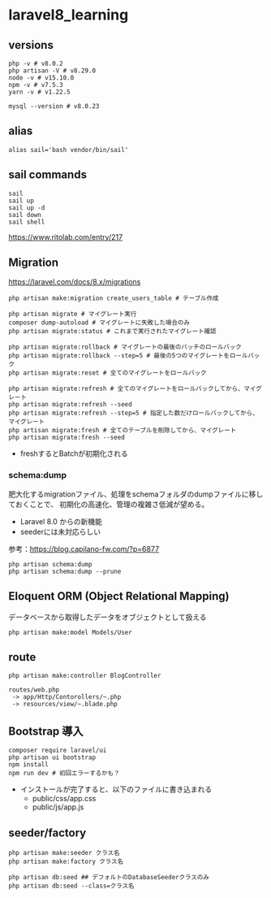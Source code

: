 # laravel8_learning

## versions

```sail-8.0/app
php -v # v8.0.2
php artisan -V # v8.29.0
node -v # v15.10.0
npm -v # v7.5.3
yarn -v # v1.22.5
```

```mysql:8.0
mysql --version # v8.0.23
```

## alias

```
alias sail='bash vendor/bin/sail'
```

## sail commands

```
sail
sail up
sail up -d
sail down
sail shell
```

https://www.ritolab.com/entry/217

## Migration

https://laravel.com/docs/8.x/migrations

```create
php artisan make:migration create_users_table # テーブル作成
```

```migrate
php artisan migrate # マイグレート実行
composer dump-autoload # マイグレートに失敗した場合のみ
php artisan migrate:status # これまで実行されたマイグレート確認
```

```rollback
php artisan migrate:rollback # マイグレートの最後のバッチのロールバック
php artisan migrate:rollback --step=5 # 最後の5つのマイグレートをロールバック
php artisan migrate:reset # 全てのマイグレートをロールバック
```

```rollback & migrate
php artisan migrate:refresh # 全てのマイグレートをロールバックしてから、マイグレート
php artisan migrate:refresh --seed
php artisan migrate:refresh --step=5 # 指定した数だけロールバックしてから、マイグレート
php artisan migrate:fresh # 全てのテーブルを削除してから、マイグレート
php artisan migrate:fresh --seed
```

* freshするとBatchが初期化される

### schema:dump

肥大化するmigrationファイル、処理をschemaフォルダのdumpファイルに移しておくことで、
初期化の高速化、管理の複雑さ低減が望める。

* Laravel 8.0 からの新機能
* seederには未対応らしい

参考：https://blog.capilano-fw.com/?p=6877

```
php artisan schema:dump
php artisan schema:dump --prune
```

## Eloquent ORM (Object Relational Mapping)

データベースから取得したデータをオブジェクトとして扱える

```
php artisan make:model Models/User
```

## route

```
php artisan make:controller BlogController
```

```
routes/web.php
 -> app/Http/Contorollers/~.php
 -> resources/view/~.blade.php
```

## Bootstrap 導入

```
composer require laravel/ui
php artisan ui bootstrap
npm install
npm run dev # 初回エラーするかも？
```

* インストールが完了すると、以下のファイルに書き込まれる
  * public/css/app.css
  * public/js/app.js

## seeder/factory

```
php artisan make:seeder クラス名
php artisan make:factory クラス名
```

```
php artisan db:seed ## デフォルトのDatabaseSeederクラスのみ
php artisan db:seed --class=クラス名
```
